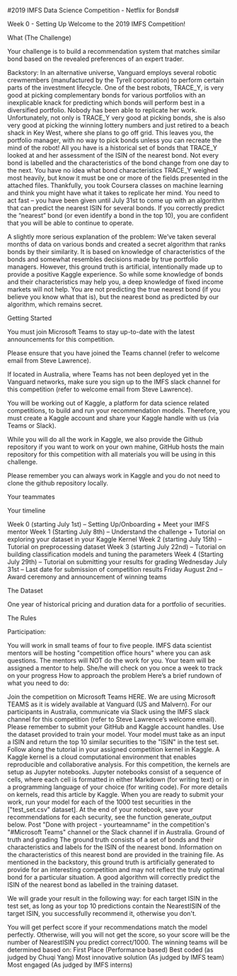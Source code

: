 #2019 IMFS Data Science Competition - Netflix for Bonds#

Week 0 - Setting Up
Welcome to the 2019 IMFS Competition!

What (The Challenge)

Your challenge is to build a recommendation system that matches similar bond based on the revealed preferences of an expert trader.

Backstory: In an alternative universe, Vanguard employs several robotic crewmembers (manufactured by the Tyrell corporation) to perform certain parts of the investment lifecycle. One of the best robots, TRACE_Y, is very good at picking complementary bonds for various portfolios with an inexplicable knack for predicting which bonds will perform best in a diversified portfolio. Nobody has been able to replicate her work. Unfortunately, not only is TRACE_Y very good at picking bonds, she is also very good at picking the winning lottery numbers and just retired to a beach shack in Key West, where she plans to go off grid. This leaves you, the portfolio manager, with no way to pick bonds unless you can recreate the mind of the robot! All you have is a historical set of bonds that TRACE_Y looked at and her assessment of the ISIN of the nearest bond. Not every bond is labelled and the characteristics of the bond change from one day to the next. You have no idea what bond characteristics TRACE_Y weighed most heavily, but know it must be one or more of the fields presented in the attached files. Thankfully, you took Coursera classes on machine learning and think you might have what it takes to replicate her mind. You need to act fast – you have been given until July 31st to come up with an algorithm that can predict the nearest ISIN for several bonds. If you correctly predict the “nearest” bond (or even identify a bond in the top 10), you are confident that you will be able to continue to operate.

A slightly more serious explanation of the problem: We’ve taken several months of data on various bonds and created a secret algorithm that ranks bonds by their similarity. It is based on knowledge of characteristics of the bonds and somewhat resembles decisions made by true portfolio managers. However, this ground truth is artificial, intentionally made up to provide a positive Kaggle experience. So while some knowledge of bonds and their characteristics may help you, a deep knowledge of fixed income markets will not help. You are not predicting the true nearest bond (if you believe you know what that is), but the nearest bond as predicted by our algorithm, which remains secret.

Getting Started

You must join Microsoft Teams to stay up-to-date with the latest announcements for this competition.

Please ensure that you have joined the Teams channel (refer to welcome email from Steve Lawrence).

If located in Australia, where Teams has not been deployed yet in the Vanguard networks, make sure you sign up to the IMFS slack channel for this competition (refer to welcome email from Steve Lawrence).

You will be working out of Kaggle, a platform for data science related competitions, to build and run your recommendation models. Therefore, you must create a Kaggle account and share your Kaggle handle with us (via Teams or Slack).

While you will do all the work in Kaggle, we also provide the Github repository if you want to work on your own mahine, GitHub hosts the main repository for this competition with all materials you will be using in this challenge.

Please remember you can always work in Kaggle and you do not need to clone the github repository locally.

Your teammates



Your timeline

Week 0 (starting July 1st) – Setting Up/Onboarding + Meet your IMFS mentor
Week 1 (Starting July 8th) – Understand the challenge + Tutorial on exploring your dataset in your Kaggle Kernel
Week 2 (starting July 15th) – Tutorial on preprocessing dataset
Week 3 (starting July 22nd) – Tutorial on building classification models and tuning the parameters
Week 4 (Starting July 29th) – Tutorial on submitting your results for grading
Wednesday July 31st – Last date for submission of competition results
Friday August 2nd – Award ceremony and announcement of winning teams

The Dataset

One year of historical pricing and duration data for a portfolio of securities.

The Rules

Participation:

You will work in small teams of four to five people.
IMFS data scientist mentors will be hosting "competition office hours" where you can ask questions. The mentors will NOT do the work for you.
Your team will be assigned a mentor to help. She/he will check on you once a week to track on your progress
How to approach the problem
Here’s a brief rundown of what you need to do:

Join the competition on Microsoft Teams HERE. We are using Microsoft TEAMS as it is widely available at Vanguard (US and Malvern). For our participants in Australia, communicate via Slack using the IMFS slack channel for this competition (refer to Steve Lawrence’s welcome email). Please remember to submit your GitHub and Kaggle account handles.
Use the dataset provided to train your model. Your model must take as an input a ISIN and return the top 10 similar securities to the "ISIN" in the test set.
Follow along the tutorial in your assigned competition kernel in Kaggle. A Kaggle kernel is a cloud computational environment that enables reproducible and collaborative analysis. For this competition, the kernels are setup as Jupyter notebooks. Jupyter notebooks consist of a sequence of cells, where each cell is formatted in either Markdown (for writing text) or in a programming language of your choice (for writing code). For more details on kernels, read this article by Kaggle.
When you are ready to submit your work, run your model for each of the 1000 test securities in the ["test_set.csv" dataset].
At the end of your notebook, save your recommendations for each security, see the function generate_output below.
Post "Done with project - yourteamname" in the competition's "#Microsoft Teams" channel or the Slack channel if in Australia.
Ground of truth and grading
The ground truth consists of a set of bonds and their characteristics and labels for the ISIN of the nearest bond. Information on the characteristics of this nearest bond are provided in the training file. As mentioned in the backstory, this ground truth is artificially generated to provide for an interesting competition and may not reflect the truly optimal bond for a particular situation. A good algorithm will correctly predict the ISIN of the nearest bond as labelled in the training dataset.

We will grade your result in the following way: for each target ISIN in the test set, as long as your top 10 predictions contain the NearestISIN of the target ISIN, you successfully recommend it, otherwise you don't.

You will get perfect score if your recommendations match the model perfectly. Otherwise, will you will not get the score, so your score will be the number of NearestISIN you predict correct/1000.
The winning teams will be determined based on:
First Place (Performance based)
Best coded (as judged by Chuqi Yang)
Most innovative solution (As judged by IMFS team)
Most engaged (As judged by IMFS interns)
